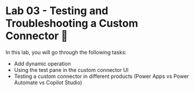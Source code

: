 # Lab 03 - Testing and Troubleshooting a Custom Connector 🚨

In this lab, you will go through the following tasks:

* Add dynamic operation
* Using the test pane in the custom connector UI
* Testing a custom connector in different products (Power Apps vs Power Automate vs Copilot Studio)
